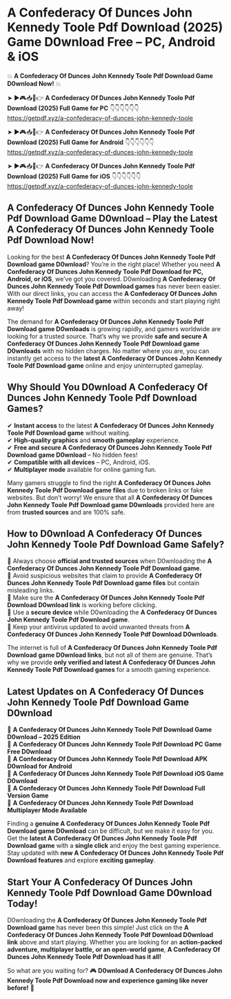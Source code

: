 # A Confederacy Of Dunces John Kennedy Toole Pdf Download (2025) Game D0wnload Free – PC, Android & iOS

💥 **A Confederacy Of Dunces John Kennedy Toole Pdf Download Game D0wnload Now!** 💥  

➤ ►🎮📥📱👉 **A Confederacy Of Dunces John Kennedy Toole Pdf Download (2025) Full Game for PC** 👇👇👇👇👇👇  
https://getpdf.xyz/a-confederacy-of-dunces-john-kennedy-toole  

➤ ►🎮📥📱👉 **A Confederacy Of Dunces John Kennedy Toole Pdf Download (2025) Full Game for Android** 👇👇👇👇👇👇  
https://getpdf.xyz/a-confederacy-of-dunces-john-kennedy-toole  

➤ ►🎮📥📱👉 **A Confederacy Of Dunces John Kennedy Toole Pdf Download (2025) Full Game for iOS** 👇👇👇👇👇👇  
https://getpdf.xyz/a-confederacy-of-dunces-john-kennedy-toole  

## A Confederacy Of Dunces John Kennedy Toole Pdf Download Game D0wnload – Play the Latest A Confederacy Of Dunces John Kennedy Toole Pdf Download Now!

Looking for the best **A Confederacy Of Dunces John Kennedy Toole Pdf Download game D0wnload**? You’re in the right place! Whether you need **A Confederacy Of Dunces John Kennedy Toole Pdf Download for PC, Android, or iOS**, we’ve got you covered. D0wnloading **A Confederacy Of Dunces John Kennedy Toole Pdf Download games** has never been easier. With our direct links, you can access the **A Confederacy Of Dunces John Kennedy Toole Pdf Download game** within seconds and start playing right away!  

The demand for **A Confederacy Of Dunces John Kennedy Toole Pdf Download game D0wnloads** is growing rapidly, and gamers worldwide are looking for a trusted source. That’s why we provide **safe and secure A Confederacy Of Dunces John Kennedy Toole Pdf Download game D0wnloads** with no hidden charges. No matter where you are, you can instantly get access to the **latest A Confederacy Of Dunces John Kennedy Toole Pdf Download game** online and enjoy uninterrupted gameplay.  

## **Why Should You D0wnload A Confederacy Of Dunces John Kennedy Toole Pdf Download Games?**  

✔ **Instant access** to the latest **A Confederacy Of Dunces John Kennedy Toole Pdf Download game** without waiting.  
✔ **High-quality graphics** and **smooth gameplay** experience.  
✔ **Free and secure A Confederacy Of Dunces John Kennedy Toole Pdf Download game D0wnload** – No hidden fees!  
✔ **Compatible with all devices** – PC, Android, iOS.  
✔ **Multiplayer mode** available for online gaming fun.  

Many gamers struggle to find the right **A Confederacy Of Dunces John Kennedy Toole Pdf Download game files** due to broken links or fake websites. But don’t worry! We ensure that all **A Confederacy Of Dunces John Kennedy Toole Pdf Download game D0wnloads** provided here are from **trusted sources** and are 100% safe.  

## **How to D0wnload A Confederacy Of Dunces John Kennedy Toole Pdf Download Game Safely?**  

📌 Always choose **official and trusted sources** when D0wnloading the **A Confederacy Of Dunces John Kennedy Toole Pdf Download game**.  
📌 Avoid suspicious websites that claim to provide **A Confederacy Of Dunces John Kennedy Toole Pdf Download game files** but contain misleading links.  
📌 Make sure the **A Confederacy Of Dunces John Kennedy Toole Pdf Download D0wnload link** is working before clicking.  
📌 Use a **secure device** while D0wnloading the **A Confederacy Of Dunces John Kennedy Toole Pdf Download game**.  
📌 Keep your antivirus updated to avoid unwanted threats from **A Confederacy Of Dunces John Kennedy Toole Pdf Download D0wnloads**.  

The internet is full of **A Confederacy Of Dunces John Kennedy Toole Pdf Download game D0wnload links**, but not all of them are genuine. That’s why we provide **only verified and latest A Confederacy Of Dunces John Kennedy Toole Pdf Download games** for a smooth gaming experience.  

## **Latest Updates on A Confederacy Of Dunces John Kennedy Toole Pdf Download Game D0wnload**  

🔹 **A Confederacy Of Dunces John Kennedy Toole Pdf Download Game D0wnload – 2025 Edition**  
🔹 **A Confederacy Of Dunces John Kennedy Toole Pdf Download PC Game Free D0wnload**  
🔹 **A Confederacy Of Dunces John Kennedy Toole Pdf Download APK D0wnload for Android**  
🔹 **A Confederacy Of Dunces John Kennedy Toole Pdf Download iOS Game D0wnload**  
🔹 **A Confederacy Of Dunces John Kennedy Toole Pdf Download Full Version Game**  
🔹 **A Confederacy Of Dunces John Kennedy Toole Pdf Download Multiplayer Mode Available**  

Finding a **genuine A Confederacy Of Dunces John Kennedy Toole Pdf Download game D0wnload** can be difficult, but we make it easy for you. Get the **latest A Confederacy Of Dunces John Kennedy Toole Pdf Download game** with a **single click** and enjoy the best gaming experience. Stay updated with **new A Confederacy Of Dunces John Kennedy Toole Pdf Download features** and explore **exciting gameplay**.  

## **Start Your A Confederacy Of Dunces John Kennedy Toole Pdf Download Game D0wnload Today!**  

D0wnloading the **A Confederacy Of Dunces John Kennedy Toole Pdf Download game** has never been this simple! Just click on the **A Confederacy Of Dunces John Kennedy Toole Pdf Download D0wnload link** above and start playing. Whether you are looking for an **action-packed adventure, multiplayer battle, or an open-world game**, **A Confederacy Of Dunces John Kennedy Toole Pdf Download has it all!**  

So what are you waiting for? 🎮 **D0wnload A Confederacy Of Dunces John Kennedy Toole Pdf Download now and experience gaming like never before!** 🚀  